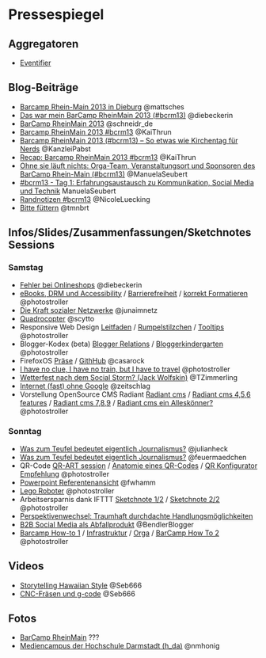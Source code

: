 # Pressespiegel

## Aggregatoren

 * [Eventifier](http://eventifier.com/event/bcrm13/popular)

## Blog-Beiträge
 * [Barcamp Rhein-Main 2013 in Dieburg](http://blog.sperr-objekt.de/content/1000424-Barcamp-Rhein-Main-2013-in-Dieburg.html) @mattsches
 * [Das war mein BarCamp RheinMain 2013 (#bcrm13)](http://www.diebeckerin.de/rueckblick-barcamp-rheinmain-2013/#more-574) @diebeckerin
 * [BarCamp RheinMain 2013](http://schneidr.de/2013/11/barcamp-rheinmain-2013/) @schneidr_de
 * [Barcamp RheinMain 2013 #bcrm13](http://kaithrun.de/events/barcamps-events/barcamp-rheinmain-2013-bcrm13) @KaiThrun
 * [Barcamp RheinMain 2013 (#bcrm13) – So etwas wie Kirchentag für Nerds](http://pabstblog.de/2013/11/barcamp-rheinmain-2013-bcrm13-so-etwas-wie-kirchentag-fuer-nerds) @KanzleiPabst
 * [Recap: Barcamp RheinMain 2013 #bcrm13](http://blog.247grad.de/247grad/team/barcamp-rheinmain-2013) @KaiThrun
 * [Ohne sie läuft nichts: Orga-Team, Veranstaltungsort und Sponsoren des BarCamp Rhein-Main (#bcrm13)](http://www.seubert-pr.de/blog/2013/11/25/sponsoren-barcamp-rhein-main-bcrm13/) @ManuelaSeubert
 * [#bcrm13 - Tag 1: Erfahrungsaustausch zu Kommunikation, Social Media und Technik](http://www.seubert-pr.de/blog/2013/11/26/bcrm13-tag-1-erfahrungsaustausch-zu-kommunikation-social-media-und-technik/) ManuelaSeubert 
 * [Randnotizen #bcrm13](http://blog.poasworld.de/randnotizen-bcrm13/) @NicoleLuecking
 * [Bitte füttern](http://www.me-blog.de/bitte-fuettern/#more-464) @tmnbrt

## Infos/Slides/Zusammenfassungen/Sketchnotes Sessions

### Samstag

 * [Fehler bei Onlineshops](http://www.diebeckerin.de/onlineshops-fehler-die-man-unbedingt-vermeiden-sollte/) @diebeckerin
 * [eBooks, DRM und Accessibility](https://twitter.com/photostroller/status/404193674138890241/photo/1) / [Barrierefreiheit](https://twitter.com/photostroller/status/404196139911503872/photo/1) / [korrekt Formatieren](https://twitter.com/photostroller/status/404198044301680642/photo/1) @photostroller 
 * [Die Kraft sozialer Netzwerke](http://de.slideshare.net/junasample/praesentation-28568535) @junaimnetz
 * [Quadrocopter](http://de.slideshare.net/scytto/quadrocopter-private-drohne-oder-tolles-hobby) @scytto
 * Responsive Web Design [Leitfaden](https://twitter.com/photostroller/status/404243620632350720/photo/1) / [Rumpelstilzchen](https://twitter.com/photostroller/status/404249840135073794/photo/1) / [Tooltips](https://twitter.com/photostroller/status/404250999335825408/photo/1) @photostroller
 * Blogger-Kodex (beta) [Blogger Relations](https://twitter.com/photostroller/status/404257941185785856/photo/1) / [Bloggerkindergarten](https://twitter.com/photostroller/status/404262337357434880/photo/1)  @photostroller
 * FirefoxOS [Präse](http://bcrm13.appsbu.de/) / [GithHub](https://github.com/appsbu-de/talk-ffos_bcrm13) @casarock
 * [I have no clue, I have no train, but I have to travel](https://twitter.com/photostroller/status/404281918528581633/photo/1) @photostroller
 * [Wetterfest nach dem Social Storm? (Jack Wolfskin)](https://app.box.com/s/cqftc42fqj9kvwji103p) @TZimmerling
 * [Internet (fast) ohne Google](https://own.bullenscheisse.de/public.php?service=files&t=1a54c71baa050f3f222753cf5bbe1a02) @zeitschlag
 * Vorstellung OpenSource CMS Radiant [Radiant cms](https://twitter.com/photostroller/status/404295199494381568/photo/1) / [Radiant cms 4,5,6 features](https://twitter.com/photostroller/status/404298312385183744/photo/1) / [Radiant cms 7,8,9](https://twitter.com/photostroller/status/404300711426416640/photo/1) / [Radiant cms ein Alleskönner?](https://twitter.com/photostroller/status/404304985929682944/photo/1) @photostroller

### Sonntag

 * [Was zum Teufel bedeutet eigentlich Journalismus?](http://www.netzpiloten.de/was-zum-teufel-bedeutet-journalismus/) @julianheck
 * [Was zum Teufel bedeutet eigentlich Journalismus?](http://j.mp/DnT-Wuensche ) @feuermaedchen
 * QR-Code [QR-ART session](https://twitter.com/photostroller/status/404672435737198592/photo/1/) / [Anatomie eines QR-Codes](https://twitter.com/photostroller/status/404556559553798144/photo/1) / [QR Konfigurator Empfehlung](https://twitter.com/photostroller/status/404559579339427840/photo/1) @photostroller
 * [Powerpoint Referentenansicht](http://injelea-blog.de/2013/09/23/referentenansicht-in-powerpoint-2013/) @fwhamm
 * [Lego Roboter](https://twitter.com/photostroller/status/404569669295550464/photo/1) @photostroller
 * Arbeitsersparnis dank IFTTT [Sketchnote 1/2](https://twitter.com/photostroller/status/404598602737020929/photo/1) / [Sketchnote 2/2](https://twitter.com/photostroller/status/404602712177647616/photo/1) @photostroller
 * [Perspektivenwechsel: Traumhaft durchdachte Handlungsmöglichkeiten](https://github.com/BCRM/www-content/raw/master/Downloads/Perspektivenwechsel.pdf)
 * [B2B Social Media als Abfallprodukt](https://plus.google.com/+SaschaStoltenow/posts/aKNug9Sf7bv) @BendlerBlogger
 * [Barcamp How-to 1](https://twitter.com/photostroller/status/404612934300467200/photo/1) / [Infrastruktur](https://twitter.com/photostroller/status/404614821749850113/photo/1) / [Orga](https://twitter.com/photostroller/status/404617630339698688/photo/1) / [BarCamp How To 2](https://twitter.com/photostroller/status/404621632867536897/photo/1) @photostroller

## Videos

 * [Storytelling Hawaiian Style](https://www.youtube.com/watch?v=nZh1H7OvFhQ) @Seb666
 * [CNC-Fräsen und g-code](https://www.youtube.com/watch?v=WSRKeHK5cys&feature=c4-overview&list=UUFSjBZ1oJGpG0BDYK3vOPkw) @Seb666

## Fotos

* [BarCamp RheinMain](http://www.flickr.com/photos/netzkultur/sets/72157638046804675/) ???
* [Mediencampus der Hochschule Darmstadt (h_da)](http://www.flickr.com/groups/mediencampus/) @nmhonig
